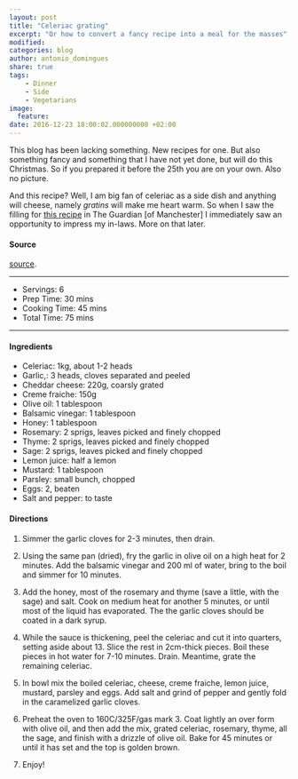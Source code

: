 ```yaml
---
layout: post
title: "Celeriac grating"
excerpt: "Or how to convert a fancy recipe into a meal for the masses"
modified:
categories: blog
author: antonio_domingues
share: true
tags:
    - Dinner
    - Side
    - Vegetarians
image:
  feature:
date: 2016-12-23 18:00:02.000000000 +02:00
---
```


This blog has been lacking something. New recipes for one. But also something fancy and something that I have not yet done, but will do this Christmas. So if you prepared it before the 25th you are on your own. Also no picture.

And this recipe? Well, I am big fan of celeriac as a side dish and anything will cheese, namely _gratins_ will make me heart warm. So when I saw the filling for [this recipe](https://www.theguardian.com/lifeandstyle/2016/dec/12/vegetarian-christmas-lunch-anna-jones-modern-cook) in The Guardian [of Manchester] I immediately saw an opportunity to impress my in-laws. More on that later. 


#### Source

[source](https://www.theguardian.com/lifeandstyle/2016/dec/12/vegetarian-christmas-lunch-anna-jones-modern-cook).


---
* Servings: 6
* Prep Time:  30 mins
* Cooking Time:  45 mins
* Total Time:  75 mins

---


#### Ingredients

* Celeriac: 1kg, about 1-2 heads
* Garlic,: 3 heads, cloves separated and peeled
* Cheddar cheese: 220g, coarsly grated
* Creme fraiche: 150g
* Olive oil: 1 tablespoon
* Balsamic vinegar: 1 tablespoon
* Honey: 1 tablespoon
* Rosemary: 2 sprigs, leaves picked and finely chopped
* Thyme: 2 sprigs, leaves picked and finely chopped
* Sage: 2 sprigs, leaves picked and finely chopped
* Lemon juice: half a lemon
* Mustard: 1 tablespoon 
* Parsley: small bunch, chopped
* Eggs: 2, beaten
* Salt and pepper: to taste


#### Directions

1. Simmer the garlic cloves for 2-3 minutes, then drain.

2. Using the same pan (dried), fry the garlic in olive oil on a high heat for 2 minutes. Add the balsamic vinegar and 200 ml of water, bring to the boil and simmer for 10 minutes.

3. Add the honey, most of the rosemary and thyme (save a little, with the sage) and salt. Cook on medium heat for another 5 minutes, or until most of the liquid has evaporated. The the garlic cloves should be coated in a dark syrup.

4. While the sauce is thickening, peel the celeriac and cut it into quarters, setting aside about 13. Slice the rest in 2cm-thick pieces. Boil these pieces in hot water for 7-10 minutes. Drain. Meantime, grate the remaining celeriac.

5. In bowl mix the boiled celeriac, cheese, creme fraiche, lemon juice, mustard, parsley and eggs. Add salt and grind of pepper and gently fold in the caramelized garlic cloves.

6. Preheat the oven to 160C/325F/gas mark 3. Coat lightly an over form with olive oil, and then add the mix, grated celeriac, rosemary, thyme, all the sage, and finish with a drizzle of olive oil. Bake for 45 minutes or until it has set and the top is golden brown.

7. Enjoy!
